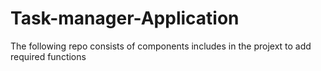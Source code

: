 # Task-manager-Application

The following repo consists of components includes in the projext to add required functions
